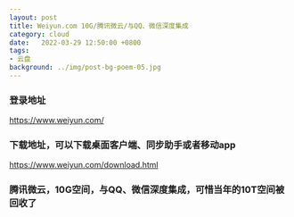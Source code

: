 ```yaml
---
layout: post
title: Weiyun.com 10G/腾讯微云/与QQ、微信深度集成
category: cloud
date:   2022-03-29 12:50:00 +0800
tags:
- 云盘
background: ../img/post-bg-poem-05.jpg
---
```




### 登录地址<br>
https://www.weiyun.com/

### 下载地址，可以下载桌面客户端、同步助手或者移动app<br>
https://www.weiyun.com/download.html


### 腾讯微云，10G空间，与QQ、微信深度集成，可惜当年的10T空间被回收了<br>